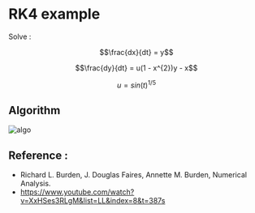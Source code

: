 # RK4 example


Solve : 

$$\frac{dx}{dt} = y$$

$$\frac{dy}{dt} = u(1 - x^{2})y - x$$

$$u = sin(t)^{1/5}$$



## Algorithm



![algo](C:\Users\jacko\Github\ICMS\Numerical\algo.png)



## Reference : 

- Richard L. Burden, J. Douglas Faires, Annette M. Burden, Numerical Analysis.
- https://www.youtube.com/watch?v=XxHSes3RLgM&list=LL&index=8&t=387s
